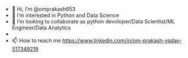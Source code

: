 - 👋 Hi, I’m @omprakash653
- 👀 I’m interested in Python and Data Science 
- 💞️ I’m looking to collaborate as python devoloper/Data Scientist/ML Engineer/Data Analytics
-
- 📫 How to reach me https://www.linkedin.com/in/om-prakash-yadav-517349219

<!---
omprakash653/omprakash653 is a ✨ special ✨ repository because its `README.md` (this file) appears on your GitHub profile.
You can click the Preview link to take a look at your changes.
--->
